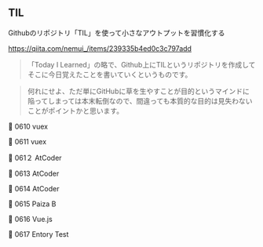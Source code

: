 ## TIL
Githubのリポジトリ「TIL」を使って小さなアウトプットを習慣化する

https://qiita.com/nemui_/items/239335b4ed0c3c797add

>「Today I Learned」の略で、Github上にTILというリポジトリを作成してそこに今日覚えたことを書いていくというものです。

>何れにせよ、ただ単にGitHubに草を生やすことが目的というマインドに陥ってしまっては本末転倒なので、間違っても本質的な目的は見失わないことがポイントかと思います。



:penguin: 0610 vuex

:penguin: 0611 vuex

:penguin: 061２ AtCoder

🐧 0613 AtCoder

🐧 0614 AtCoder

🐧 0615 Paiza B

🐧 0616 Vue.js

🐧 0617 Entory Test
